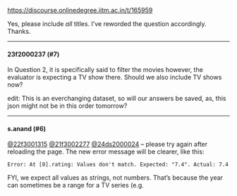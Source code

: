 https://discourse.onlinedegree.iitm.ac.in/t/165959

Yes, please include <em>all</em> titles. I’ve reworded the question accordingly. Thanks.</p><hr>

<h4>23f2000237 (#7)</h4>
<p>In Question 2, it is specifically said to filter the movies however, the evaluator is expecting a TV show there. Should we also include TV shows now?</p>
<p>edit:  This is an everchanging dataset, so will our answers be saved, as, this json might not be in this order tomorrow?</p><hr>

<h4>s.anand (#6)</h4>
<p><a class="mention" href="/u/22f3001315">@22f3001315</a> <a class="mention" href="/u/21f3002277">@21f3002277</a> <a class="mention" href="/u/24ds2000024">@24ds2000024</a> – please try again after reloading the page. The new error message will be clearer, like this:</p>
<pre><code class="lang-plaintext">Error: At [0].rating: Values don't match. Expected: "7.4". Actual: 7.4
</code></pre>
<p>FYI, we expect all values as strings, not numbers. That’s because the year can sometimes be a range for a TV series (e.g.
